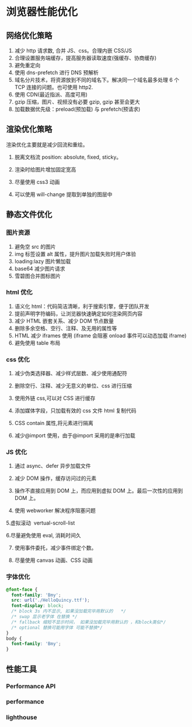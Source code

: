 <!--
 * Author  rhys.zhao
 * Date  2023-07-03 10:30:33
 * LastEditors  rhys.zhao
 * LastEditTime  2023-07-18 17:35:47
 * Description
-->

# 浏览器性能优化

## 网络优化策略

1. 减少 http 请求数, 合并 JS、css。合理内嵌 CSS/JS
2. 合理设置服务端缓存，提高服务器读取速度(强缓存、协商缓存)
3. 避免重定向
4. 使用 dns-prefetch 进行 DNS 预解析
5. 域名分片技术，将资源放到不同的域名下。解决同一个域名最多处理 6 个 TCP 连接的问题。也可使用 http2.
6. 使用 CDN(最近指派、高度可用)
7. gzip 压缩，图片、视频没有必要 gzip, gzip 甚至会更大
8. 加载数据优先级：preload(预加载) 与 prefetch(预请求)

## 渲染优化策略

渲染优化主要就是减少回流和重绘。

1. 脱离文档流
   position: absolute, fixed, sticky。

2. 渲染时给图片增加固定宽高

3. 尽量使用 css3 动画

4. 可以使用 will-change 提取到单独的图层中

## 静态文件优化

### 图片资源

1.  避免空 src 的图片
2.  img 标签设置 alt 属性，提升图片加载失败时用户体验
3.  loading:lazy 图片懒加载
4.  base64 减少图片请求
5.  雪碧图合并图标图片

### html 优化

1. 语义化 html：代码简洁清晰，利于搜索引擎，便于团队开发
2. 提前声明字符编码，让浏览器快速确定如何渲染网页内容
3. 减少 HTML 嵌套关系、减少 DOM 节点数量
4. 删除多余空格、空行、注释、及无用的属性等
5. HTML 减少 iframes 使用 (iframe 会阻塞 onload 事件可以动态加载 iframe)
6. 避免使用 table 布局

### css 优化

1. 减少伪类选择器、减少样式层数、减少使用通配符

2. 删除空行、注释、减少无意义的单位、css 进行压缩

3. 使用外链 css,可以对 CSS 进行缓存

4. 添加媒体字段，只加载有效的 css 文件
   html 复制代码<link href="index.css" rel="stylesheet" media="screen and (min-width:1024px)" />

5. CSS contain 属性,将元素进行隔离

6. 减少@import 使用，由于@import 采用的是串行加载

### JS 优化

1. 通过 async、defer 异步加载文件

2. 减少 DOM 操作，缓存访问过的元素

3. 操作不直接应用到 DOM 上，而应用到虚拟 DOM 上。最后一次性的应用到 DOM 上。

4. 使用 webworker 解决程序阻塞问题

5.虚拟滚动  vertual-scroll-list

6.尽量避免使用 eval, 消耗时间久

7. 使用事件委托，减少事件绑定个数。

8. 尽量使用 canvas 动画、CSS 动画

### 字体优化

```css
@font-face {
  font-family: 'Bmy';
  src: url('./HelloQuincy.ttf');
  font-display: block;
  /* block 3s 内不显示, 如果没加载完毕用默认的   */
  /* swap 显示老字体 在替换 */
  /* fallback 缩短不显示时间， 如果没加载完毕用默认的 ，和block类似*/
  /* optional 替换可能用字体 可能不替换*/
}
body {
  font-family: 'Bmy';
}
```

## 性能工具

### Performance API

### performance

### lighthouse
